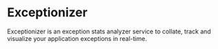 # Exceptionizer
Exceptionizer is an exception stats analyzer service to collate, track and visualize your application exceptions in real-time.